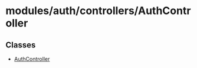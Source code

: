 # modules/auth/controllers/AuthController

## Classes

- [AuthController](classes/AuthController.md)
